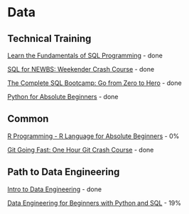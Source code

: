 
# Data 

## Technical Training
 [Learn the Fundamentals of SQL Programming](readme_files/Technical_Training/fundamentals_of_sql.md) - done

 [SQL for NEWBS: Weekender Crash Course](readme_files/Technical_Training/SQL_for_NEWBS.md) - done  

 [The Complete SQL Bootcamp: Go from Zero to Hero](readme_files/Technical_Training/The_Complete_SQL_Bootcamp_2022_Go_from_Zero_to_Hero.md) - done

 [Python for Absolute Beginners](readme_files/Technical_Training/Python_for_Absolute_Beginners.md) - done

 ## Common
[R Programming - R Language for Absolute Beginners](readme_files/Common/R_Language_for_Absolute_Beginners.md) - 0%

[Git Going Fast: One Hour Git Crash Course](readme_files/Common/Git_Going_Fast.md) - done

## Path to Data Engineering
[Intro to Data Engineering](readme_files/Data_Engineering/Intro_to_Data_Engineering.md) - done

[Data Engineering for Beginners with Python and SQL](/readme_files/Data_Engineering/Data_Engineering_for_Beginners_with_Python_and_SQL.md) - 19%



